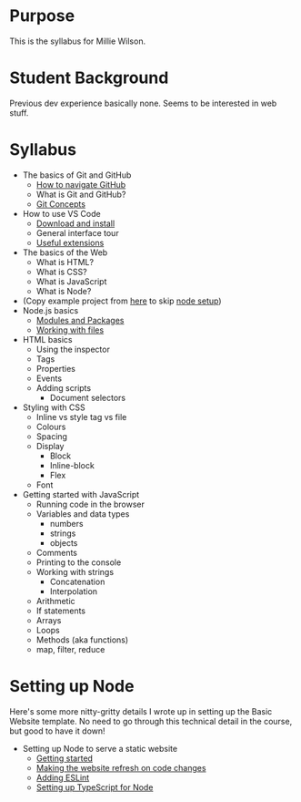 # Purpose

This is the syllabus for Millie Wilson.

# Student Background

Previous dev experience basically none. Seems to be interested in web stuff.

# Syllabus

- The basics of Git and GitHub
  - [How to navigate GitHub](/Git/NavigatingGitHub.md)
  - What is Git and GitHub?
  - [Git Concepts](/Git/GitConcepts.md)
- How to use VS Code
  - [Download and install](https://code.visualstudio.com/)
  - General interface tour
  - [Useful extensions](../VSCode/UsefulExtensions.md)
- The basics of the Web
  - What is HTML?
  - What is CSS?
  - What is JavaScript
  - What is Node?
- (Copy example project from [here](../Node/Code/BasicWebsiteTS/) to skip [node setup](#setting-up-node))
- Node.js basics
  - [Modules and Packages](../Node/ModulesAndPackages.md)
  - [Working with files](../Node/WorkingWithFiles.md)
- HTML basics
  - Using the inspector
  - Tags
  - Properties
  - Events
  - Adding scripts
    - Document selectors
- Styling with CSS
  - Inline vs style tag vs file
  - Colours
  - Spacing
  - Display
    - Block
    - Inline-block
    - Flex
  - Font
- Getting started with JavaScript
  - Running code in the browser
  - Variables and data types
    - numbers
    - strings
    - objects
  - Comments
  - Printing to the console
  - Working with strings
    - Concatenation
    - Interpolation
  - Arithmetic
  - If statements
  - Arrays
  - Loops
  - Methods (aka functions)
  - map, filter, reduce

# Setting up Node

Here's some more nitty-gritty details I wrote up in setting up the Basic Website template. No need to go through this technical detail in the course, but good to have it down!

- Setting up Node to serve a static website
  - [Getting started](../Node/GettingStarted.md)
  - [Making the website refresh on code changes](../Node/WatchingForChanges.md)
  - [Adding ESLint](../Node/SettingUpESLint.md)
  - [Setting up TypeScript for Node](../Node/TypeScriptForNode.md)
